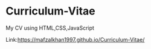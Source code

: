 # Curriculum-Vitae
My CV using HTML,CSS,JavaScript

Link:https://mafzalkhan1997.github.io/Curriculum-Vitae/
